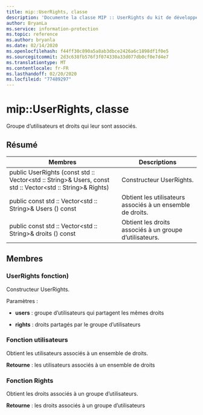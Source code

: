 ```yaml
---
title: mip::UserRights, classe
description: 'Documente la classe MIP :: UserRights du kit de développement logiciel (SDK) Microsoft Information Protection (MIP).'
author: BryanLa
ms.service: information-protection
ms.topic: reference
ms.author: bryanla
ms.date: 02/14/2020
ms.openlocfilehash: f44ff30c890a5a8ab3dbce2426a6c1898df1f0e5
ms.sourcegitcommit: 2d3c638fb576f3f074330a33d077db0cf0e7d4e7
ms.translationtype: MT
ms.contentlocale: fr-FR
ms.lasthandoff: 02/20/2020
ms.locfileid: "77489297"
---
```

# <a name="class-mipuserrights"></a>mip::UserRights, classe 
Groupe d’utilisateurs et droits qui leur sont associés.
  
## <a name="summary"></a>Résumé
 Membres                        | Descriptions                                
--------------------------------|---------------------------------------------
public UserRights (const std :: Vector\<std :: String\>& Users, const std :: Vector\<std :: String\>& Rights)  |  Constructeur UserRights.
public const std :: Vector\<std :: String\>& Users () const  |  Obtient les utilisateurs associés à un ensemble de droits.
public const std :: Vector\<std :: String\>& droits () const  |  Obtient les droits associés à un groupe d’utilisateurs.
  
## <a name="members"></a>Membres
  
### <a name="userrights-function"></a>UserRights fonction)
Constructeur UserRights.

Paramètres :  
* **users** : groupe d’utilisateurs qui partagent les mêmes droits 


* **rights** : droits partagés par le groupe d’utilisateurs


  
### <a name="users-function"></a>Fonction utilisateurs
Obtient les utilisateurs associés à un ensemble de droits.

  
**Retourne** : les utilisateurs associés à un ensemble de droits
  
### <a name="rights-function"></a>Fonction Rights
Obtient les droits associés à un groupe d’utilisateurs.

  
**Retourne** : les droits associés à un groupe d’utilisateurs